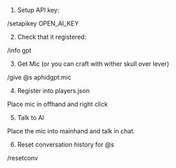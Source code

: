 1. Setup API key: 

/setapikey OPEN_AI_KEY 


2. Check that it registered:

/info gpt


3. Get Mic (or you can craft with wither skull over lever) 

/give @s aphidgpt:mic


4. Register into players.json 

Place mic in offhand and right click


5. Talk to AI 

Place the mic into mainhand and talk in chat.


6. Reset conversation history for @s 

/resetconv


